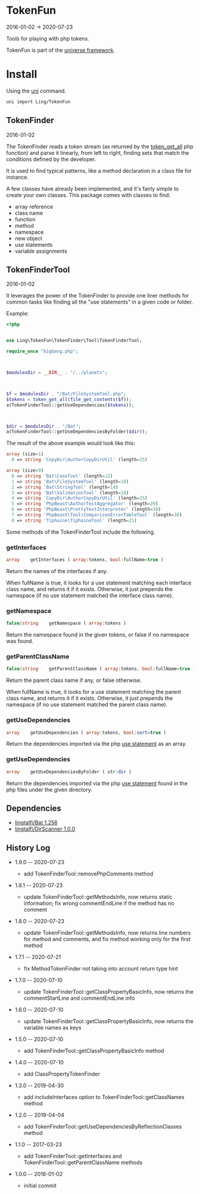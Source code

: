 TokenFun
=================
2016-01-02 -> 2020-07-23




Tools for playing with php tokens.



TokenFun is part of the [universe framework](https://github.com/karayabin/universe-snapshot).


Install
==========
Using the [uni](https://github.com/lingtalfi/universe-naive-importer) command.
```bash
uni import Ling/TokenFun
```





TokenFinder
-------------------
2016-01-02


The TokenFinder reads a token stream (as returned by the [token_get_all](http://php.net/manual/en/function.token-get-all.php) php function)
and parse it linearly, from left to right, finding sets that match the conditions defined by the developer.

It is used to find typical patterns, like a method declaration in a class file for instance.

A few classes have already been implemented, and it's fairly simple to create your own classes.
This package comes with classes to find:

-  array reference
-  class name
-  function
-  method
-  namespace
-  new object
-  use statements
-  variable assignments



TokenFinderTool
------------------
2016-01-02


It leverages the power of the TokenFinder to provide one liner methods for common tasks 
like finding all the "use statements" in a given code or folder.



Example:

```php
<?php


use Ling\TokenFun\TokenFinder\Tool\TokenFinderTool;

require_once "bigbang.php";



$modulesDir = __DIR__ . "/../planets";



$f = $modulesDir . "/Bat/FileSystemTool.php";
$tokens = token_get_all(file_get_contents($f));
a(TokenFinderTool::getUseDependencies($tokens));



$dir = $modulesDir . "/Bat";
a(TokenFinderTool::getUseDependenciesByFolder($dir));
```


The result of the above example would look like this:

```php
array (size=1)
  0 => string 'CopyDir\AuthorCopyDirUtil' (length=25)

array (size=9)
  0 => string 'Bat\CaseTool' (length=12)
  1 => string 'Bat\FileSystemTool' (length=18)
  2 => string 'Bat\StringTool' (length=14)
  3 => string 'Bat\ValidationTool' (length=18)
  4 => string 'CopyDir\AuthorCopyDirUtil' (length=25)
  5 => string 'PhpBeast\AuthorTestAggregator' (length=29)
  6 => string 'PhpBeast\PrettyTestInterpreter' (length=30)
  7 => string 'PhpBeast\Tool\ComparisonErrorTableTool' (length=38)
  8 => string 'Tiphaine\TiphaineTool' (length=21)

```



Some methods of the TokenFinderTool include the following.




### getInterfaces

```php
array    getInterfaces ( array:tokens, bool:fullName=true )
```

Return the names of the interfaces if any.

When fullName is true, it looks for a use statement matching
each interface class name, and returns it if it exists.
Otherwise, it just prepends the namespace (if no use statement matched the interface class name).



### getNamespace

```php
false|string    getNamespace ( array:tokens )
```

Return the namespace found in the given tokens, or false if no namespace was found.





### getParentClassName

```php
false|string    getParentClassName ( array:tokens, bool:fullName=true )
```

Return the parent class name if any, or false otherwise.

When fullName is true, it looks for a use statement matching
the parent class name, and returns it if it exists.
Otherwise, it just prepends the namespace (if no use statement matched the parent class name).







### getUseDependencies

```php
array    getUseDependencies ( array:tokens, bool:sort=true )
```

Return the dependencies imported via the php [use statement](http://php.net/manual/en/language.namespaces.importing.php) as an array.


### getUseDependencies

```php
array    getUseDependenciesByFolder ( str:dir )
```

Return the dependencies imported via the php [use statement](http://php.net/manual/en/language.namespaces.importing.php)
found in the php files under the given directory.





Dependencies
------------------

- [lingtalfi/Bat 1.256](https://github.com/lingtalfi/Bat)
- [lingtalfi/DirScanner 1.0.0](https://github.com/lingtalfi/DirScanner)




History Log
------------------
    
- 1.9.0 -- 2020-07-23

    - add TokenFinderTool::removePhpComments method
    
- 1.8.1 -- 2020-07-23

    - update TokenFinderTool::getMethodsInfo, now returns static information; fix wrong commentEndLine if the method has no comment
    
- 1.8.0 -- 2020-07-23

    - update TokenFinderTool::getMethodsInfo, now returns line numbers for method and comments, and fix method working only for the first method
    
- 1.7.1 -- 2020-07-21

    - fix MethodTokenFinder not taking into account return type hint
    
- 1.7.0 -- 2020-07-10

    - update TokenFinderTool::getClassPropertyBasicInfo, now returns the commentStartLine and commentEndLine info
    
- 1.6.0 -- 2020-07-10

    - update TokenFinderTool::getClassPropertyBasicInfo, now returns the variable names as keys
    
- 1.5.0 -- 2020-07-10

    - add TokenFinderTool::getClassPropertyBasicInfo method
    
- 1.4.0 -- 2020-07-10

    - add ClassPropertyTokenFinder
    
- 1.3.0 -- 2019-04-30

    - add includeInterfaces option to TokenFinderTool::getClassNames method
    
- 1.2.0 -- 2019-04-04

    - add TokenFinderTool::getUseDependenciesByReflectionClasses method
    
- 1.1.0 -- 2017-03-23

    - add TokenFinderTool::getInterfaces and TokenFinderTool::getParentClassName methods
    
- 1.0.0 -- 2016-01-02

    - initial commit
    
    



